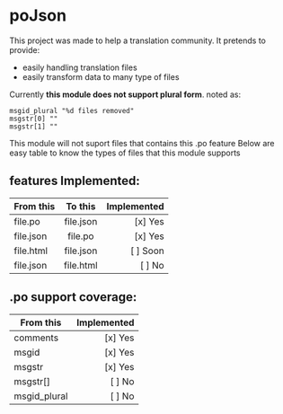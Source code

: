 # poJson
This project was made to help a translation community.
It pretends to provide:
- easily handling translation files
- easily transform data to many type of files

Currently **this module does not support plural form**.
noted as:
```po
msgid_plural "%d files removed"
msgstr[0] ""
msgstr[1] ""
```
This module will not suport files that contains this .po feature
Below are easy table to know the types of files that this module supports

## features Implemented:

| From this | To this   | Implemented |
|-----------|:---------:|------------:|
| file.po   | file.json | [x] Yes     |
| file.json | file.po   | [x] Yes     |
| file.html | file.json | [ ] Soon    |
| file.json | file.html | [ ] No      |

## .po support coverage:

| From this       | Implemented |
|-----------      |------------:|
| comments        | [x] Yes     |
| msgid           | [x] Yes     |
| msgstr          | [x] Yes     |
| msgstr[]        | [ ] No      |
| msgid_plural    | [ ] No      |